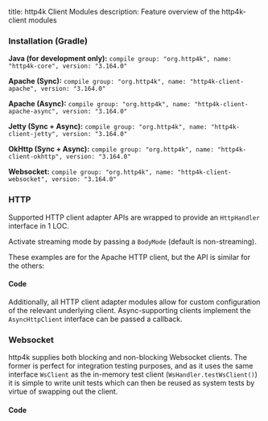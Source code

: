 title: http4k Client Modules
description: Feature overview of the http4k-client modules

### Installation (Gradle)
**Java (for development only):** ```compile group: "org.http4k", name: "http4k-core", version: "3.164.0"```

**Apache (Sync):** ```compile group: "org.http4k", name: "http4k-client-apache", version: "3.164.0"```

**Apache (Async):** ```compile group: "org.http4k", name: "http4k-client-apache-async", version: "3.164.0"```

**Jetty (Sync + Async):** ```compile group: "org.http4k", name: "http4k-client-jetty", version: "3.164.0"```

**OkHttp (Sync + Async):** ```compile group: "org.http4k", name: "http4k-client-okhttp", version: "3.164.0"```

**Websocket:** ```compile group: "org.http4k", name: "http4k-client-websocket", version: "3.164.0"```

### HTTP
Supported HTTP client adapter APIs are wrapped to provide an `HttpHandler` interface in 1 LOC.

Activate streaming mode by passing a `BodyMode` (default is non-streaming).

These examples are for the Apache HTTP client, but the API is similar for the others:

#### Code [<img class="octocat"/>](https://github.com/http4k/http4k/blob/master/src/docs/guide/modules/clients/example_http.kt)
<script src="https://gist-it.appspot.com/https://github.com/http4k/http4k/blob/master/src/docs/guide/modules/clients/example_http.kt"></script>

Additionally, all HTTP client adapter modules allow for custom configuration of the relevant underlying client. Async-supporting clients implement the `AsyncHttpClient` interface can be passed a callback.

### Websocket
http4k supplies both blocking and non-blocking Websocket clients. The former is perfect for integration testing purposes, and as it uses the same interface `WsClient` as the in-memory test client (`WsHandler.testWsClient()`) it is simple to write unit tests which can then be reused as system tests by virtue of swapping out the client.

#### Code [<img class="octocat"/>](https://github.com/http4k/http4k/blob/master/src/docs/guide/modules/clients/example_websocket.kt)
<script src="https://gist-it.appspot.com/https://github.com/http4k/http4k/blob/master/src/docs/guide/modules/clients/example_websocket.kt"></script>
